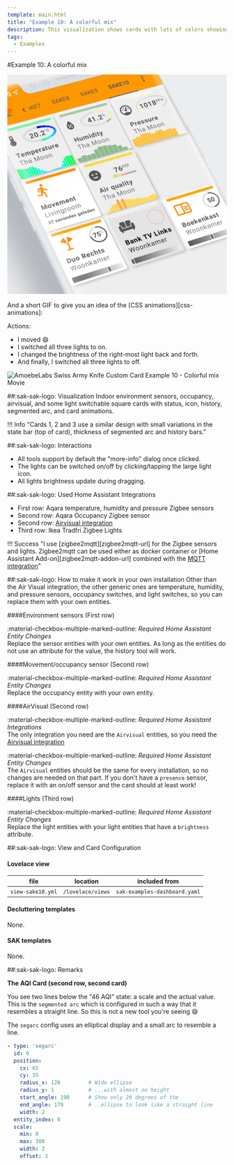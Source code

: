 ```yaml
---
template: main.html
title: "Example 10: A colorful mix"
description: This visualization shows cards with lots of colors showing indoor environment sensors, occupancy, AirVisual and some light switches and history.
tags:
  - Examples
---
```

#Example 10: A colorful mix

![AmoebeLabs Swiss Army Knife Custom Card Example 10 - Colorful mix]

And a short GIF to give you an idea of the [CSS animations][css-animations]:

Actions:

- I moved :smile:
- I switched all three lights to on.
- I changed the brightness of the right-most light back and forth.
- And finally, I switched all three lights to off.

![AmoebeLabs Swiss Army Knife Custom Card Example 10 - Colorful mix Movie]

##:sak-sak-logo: Visualization
Indoor environment sensors, occupancy, airvisual, and some light switchable square cards with status, icon, history, segmented arc, and card animations.

!!! Info "Cards 1, 2 and 3 use a similar design with small variations in the state bar (top of card), thickness of segmented arc and history bars."


##:sak-sak-logo: Interactions
- All tools support by default the "more-info" dialog once clicked.
- The lights can be switched on/off by clicking/tapping the large light icon.
- All lights brightness update during dragging.

##:sak-sak-logo: Used Home Assistant Integrations
- First row: Aqara temperature, humidity and pressure Zigbee sensors
- Second row: Aqara Occupancy Zigbee sensor
- Second row: [Airvisual integration](https://www.home-assistant.io/integrations/airvisual/)
- Third row: Ikea Tradfri Zigbee Lights

!!! Success "I use [zigbee2mqtt][zigbee2mqtt-url] for the Zigbee sensors and lights. Zigbee2mqtt can be used either as docker container or [Home Assistant Add-on][zigbee2mqtt-addon-url] combined with the [MQTT integration](https://www.home-assistant.io/integrations/mqtt/)"

##:sak-sak-logo: How to make it work in your own installation
Other than the Air Visual integration, the other generic ones are temperature, humidity, and pressure sensors, occupancy switches, and light switches, so you can replace them with your own entities.

####Environment sensors (First row)

:material-checkbox-multiple-marked-outline: _Required Home Assistant Entity Changes_<br>
Replace the sensor entities with your own entities. As long as the entities do not use an attribute for the value, the history tool will work. 

####Movement/occupancy sensor (Second row)

:material-checkbox-multiple-marked-outline: _Required Home Assistant Entity Changes_<br>
Replace the occupancy entity with your own entity.

####AirVisual (Second row)

:material-checkbox-multiple-marked-outline: _Required Home Assistant Integrations_<br>
The only integration you need are the `Airvisual` entities, so you need the [Airvisual integration](https://www.home-assistant.io/integrations/airvisual/)

:material-checkbox-multiple-marked-outline: _Required Home Assistant Entity Changes_<br>
The `Airvisual` entities should be the same for every installation, so no changes are needed on that part. If you don't have a `presence` sensor, replace it with an on/off sensor and the card should at least work!

####Lights (Third row)

:material-checkbox-multiple-marked-outline: _Required Home Assistant Entity Changes_<br>
Replace the light entities with your light entities that have a `brightness` attribute.

##:sak-sak-logo: View and Card Configuration

#### Lovelace view

| file | location | included from |
| ---- | -------- | ------------- |
| `view-sake10.yml` | `/lovelace/views` | `sak-examples-dashboard.yaml`|

#### Decluttering templates
None.

#### SAK templates
None.

##:sak-sak-logo: Remarks

**The AQI Card (second row, second card)**

You see two lines below the "46 AQI" state: a scale and the actual value. This is the `segmented arc` which is configured in such a way that it resembles a straight line. So this is not a new tool you're seeing :smile:

The `segarc` config uses an elliptical display and a small arc to resemble a line.

```yaml linenums="1" hl_lines="6-10"
- type: 'segarc'
  id: 0
  position:
    cx: 65
    cy: 35
    radius_x: 120         # Wide ellipse
    radius_y: 1           # ...with almost no height
    start_angle: 190      # Show only 20 degrees of the
    end_angle: 170        # ..ellipse to look like a straight line
    width: 2
  entity_index: 0
  scale:
    min: 0
    max: 300
    width: 2
    offset: 3
```

<!-- Image references -->

[AmoebeLabs Swiss Army Knife Custom Card Example 10 - Colorful mix]: ../assets/screenshots/sak-example-10.png "Swiss Army Knife Example 10 - Colorful mix"
[AmoebeLabs Swiss Army Knife Custom Card Example 10 - Colorful mix Movie]: ../assets/screenshots/swiss-army-knife-example-10-800x800.gif "Swiss Army Knife Example 10 - Colorful mix Movie"